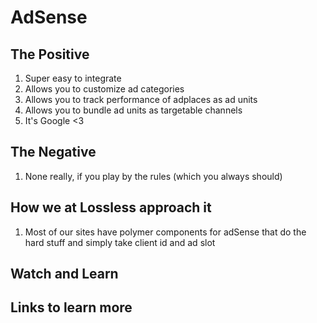 # AdSense

## The Positive
1. Super easy to integrate
1. Allows you to customize ad categories
1. Allows you to track performance of adplaces as ad units
1. Allows you to bundle ad units as targetable channels
1. It's Google <3

## The Negative
1. None really, if you play by the rules (which you always should)

## How we at Lossless approach it
1. Most of our sites have polymer components for adSense that do the hard stuff and simply take client id and ad slot

## Watch and Learn

## Links to learn more